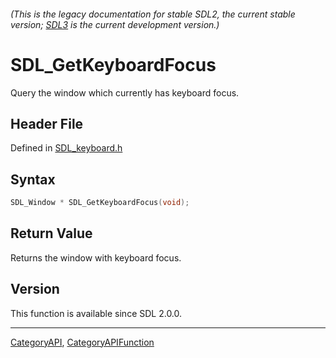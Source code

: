 ###### (This is the legacy documentation for stable SDL2, the current stable version; [SDL3](https://wiki.libsdl.org/SDL3/) is the current development version.)
# SDL_GetKeyboardFocus

Query the window which currently has keyboard focus.

## Header File

Defined in [SDL_keyboard.h](https://github.com/libsdl-org/SDL/blob/SDL2/include/SDL_keyboard.h)

## Syntax

```c
SDL_Window * SDL_GetKeyboardFocus(void);

```

## Return Value

Returns the window with keyboard focus.

## Version

This function is available since SDL 2.0.0.

----
[CategoryAPI](CategoryAPI), [CategoryAPIFunction](CategoryAPIFunction)


